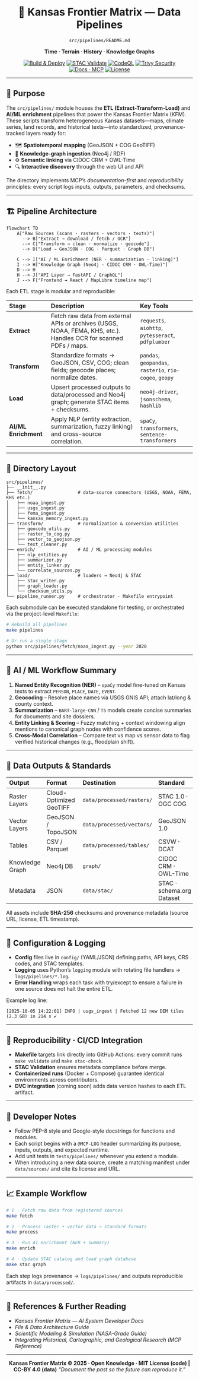 <div align="center">

# 🧩 Kansas Frontier Matrix — Data Pipelines  
`src/pipelines/README.md`

**Time · Terrain · History · Knowledge Graphs**

[![Build & Deploy](https://github.com/bartytime4life/Kansas-Frontier-Matrix/actions/workflows/site.yml/badge.svg)](../../.github/workflows/site.yml)
[![STAC Validate](https://github.com/bartytime4life/Kansas-Frontier-Matrix/actions/workflows/stac-validate.yml/badge.svg)](../../.github/workflows/stac-validate.yml)
[![CodeQL](https://github.com/bartytime4life/Kansas-Frontier-Matrix/actions/workflows/codeql.yml/badge.svg)](../../.github/workflows/codeql.yml)
[![Trivy Security](https://github.com/bartytime4life/Kansas-Frontier-Matrix/actions/workflows/trivy.yml/badge.svg)](../../.github/workflows/trivy.yml)
[![Docs · MCP](https://img.shields.io/badge/Docs-MCP-blue)](../../docs/)
[![License](https://img.shields.io/badge/License-MIT-green)](../../LICENSE)

</div>

---

## 🎯 Purpose

The `src/pipelines/` module houses the **ETL (Extract-Transform-Load)** and **AI/ML enrichment** pipelines that power the Kansas Frontier Matrix (KFM).  
These scripts transform heterogeneous Kansas datasets—maps, climate series, land records, and historical texts—into standardized, provenance-tracked layers ready for:

- 🗺 **Spatiotemporal mapping** (GeoJSON + COG GeoTIFF)  
- 🧠 **Knowledge-graph ingestion** (Neo4j / RDF)  
- ⚙️ **Semantic linking** via CIDOC CRM + OWL-Time  
- 🔍 **Interactive discovery** through the web UI and API  

The directory implements MCP’s *documentation-first* and *reproducibility* principles: every script logs inputs, outputs, parameters, and checksums.

---

## 🏗 Pipeline Architecture

```mermaid
flowchart TD
    A["Raw Sources (scans · rasters · vectors · texts)"]
      --> B["Extract → download / fetch / OCR"]
      --> C["Transform → clean · normalize · geocode"]
      --> D["Load → GeoJSON · COG · Parquet · Graph DB"]

    C --> I["AI / ML Enrichment (NER · summarization · linking)"]
    I --> H["Knowledge Graph (Neo4j · CIDOC CRM · OWL-Time)"]
    D --> H
    H --> J["API Layer → FastAPI / GraphQL"]
    J --> F["Frontend → React / MapLibre timeline map"]
````

<!-- END OF MERMAID -->

Each ETL stage is modular and reproducible:

| Stage                | Description                                                                                                        | Key Tools                                               |
| :------------------- | :----------------------------------------------------------------------------------------------------------------- | :------------------------------------------------------ |
| **Extract**          | Fetch raw data from external APIs or archives (USGS, NOAA, FEMA, KHS, etc.).  Handles OCR for scanned PDFs / maps. | `requests`, `aiohttp`, `pytesseract`, `pdfplumber`      |
| **Transform**        | Standardize formats → GeoJSON, CSV, COG; clean fields; geocode places; normalize dates.                            | `pandas`, `geopandas`, `rasterio`, `rio-cogeo`, `geopy` |
| **Load**             | Upsert processed outputs to data/processed and Neo4j graph; generate STAC items + checksums.                       | `neo4j-driver`, `jsonschema`, `hashlib`                 |
| **AI/ML Enrichment** | Apply NLP (entity extraction, summarization, fuzzy linking) and cross-source correlation.                          | `spaCy`, `transformers`, `sentence-transformers`        |

---

## 📂 Directory Layout

```
src/pipelines/
├── __init__.py
├── fetch/                 # data-source connectors (USGS, NOAA, FEMA, KHS etc.)
│   ├── noaa_ingest.py
│   ├── usgs_ingest.py
│   ├── fema_ingest.py
│   └── kansas_memory_ingest.py
├── transform/             # normalization & conversion utilities
│   ├── geocode_utils.py
│   ├── raster_to_cog.py
│   ├── vector_to_geojson.py
│   └── text_cleaner.py
├── enrich/                # AI / ML processing modules
│   ├── nlp_entities.py
│   ├── summarizer.py
│   ├── entity_linker.py
│   └── correlate_sources.py
├── load/                  # loaders → Neo4j & STAC
│   ├── stac_writer.py
│   ├── graph_loader.py
│   └── checksum_utils.py
└── pipeline_runner.py     # orchestrator · Makefile entrypoint
```

Each submodule can be executed standalone for testing, or orchestrated via the project-level `Makefile`:

```bash
# Rebuild all pipelines
make pipelines

# Or run a single stage
python src/pipelines/fetch/noaa_ingest.py --year 2020
```

---

## 🔬 AI / ML Workflow Summary

1. **Named Entity Recognition (NER)** – `spaCy` model fine-tuned on Kansas texts to extract `PERSON`, `PLACE`, `DATE`, `EVENT`.
2. **Geocoding** – Resolve place names via USGS GNIS API; attach lat/long & county context.
3. **Summarization** – `BART-large-CNN` / `T5` models create concise summaries for documents and site dossiers.
4. **Entity Linking & Scoring** – Fuzzy matching + context windowing align mentions to canonical graph nodes with confidence scores.
5. **Cross-Modal Correlation** – Compare text vs map vs sensor data to flag verified historical changes (e.g., floodplain shift).

---

## 🧱 Data Outputs & Standards

| Output          | Format                  | Destination               | Standard                  |
| :-------------- | :---------------------- | :------------------------ | :------------------------ |
| Raster Layers   | Cloud-Optimized GeoTIFF | `data/processed/rasters/` | STAC 1.0 · OGC COG        |
| Vector Layers   | GeoJSON / TopoJSON      | `data/processed/vectors/` | GeoJSON 1.0               |
| Tables          | CSV / Parquet           | `data/processed/tables/`  | CSVW · DCAT               |
| Knowledge Graph | Neo4j DB                | `graph/`                  | CIDOC CRM · OWL-Time      |
| Metadata        | JSON                    | `data/stac/`              | STAC · schema.org Dataset |

All assets include **SHA-256** checksums and provenance metadata (source URL, license, ETL timestamp).

---

## 🧰 Configuration & Logging

* **Config** files live in `config/` (YAML/JSON) defining paths, API keys, CRS codes, and STAC templates.
* **Logging** uses Python’s `logging` module with rotating file handlers → `logs/pipelines/*.log`.
* **Error Handling** wraps each task with try/except to ensure a failure in one source does not halt the entire ETL.

Example log line:

```
[2025-10-05 14:22:01] INFO | usgs_ingest | Fetched 12 new DEM tiles (2.3 GB) in 214 s ✔
```

---

## 🔁 Reproducibility · CI/CD Integration

* **Makefile** targets link directly into GitHub Actions: every commit runs `make validate` and `make stac-check`.
* **STAC Validation** ensures metadata compliance before merge.
* **Containerized runs** (Docker + Compose) guarantee identical environments across contributors.
* **DVC integration** (coming soon) adds data version hashes to each ETL artifact.

---

## 📘 Developer Notes

* Follow PEP-8 style and Google-style docstrings for functions and modules.
* Each script begins with a `@MCP-LOG` header summarizing its purpose, inputs, outputs, and expected runtime.
* Add unit tests in `tests/pipelines/` whenever you extend a module.
* When introducing a new data source, create a matching manifest under `data/sources/` and cite its license and URL.

---

## 📈 Example Workflow

```bash
# 1 · Fetch raw data from registered sources
make fetch

# 2 · Process raster + vector data → standard formats
make process

# 3 · Run AI enrichment (NER + summary)
make enrich

# 4 · Update STAC catalog and load graph database
make stac graph
```

Each step logs provenance → `logs/pipelines/` and outputs reproducible artifacts in `data/processed/`.

---

## 📎 References & Further Reading

* *Kansas Frontier Matrix — AI System Developer Docs*
* *File & Data Architecture Guide*
* *Scientific Modeling & Simulation (NASA-Grade Guide)*
* *Integrating Historical, Cartographic, and Geological Research (MCP Reference)*

---

<div align="center">

**Kansas Frontier Matrix © 2025 · Open Knowledge · MIT License (code) | CC-BY 4.0 (data)**
*“Document the past so the future can reproduce it.”*

</div>


